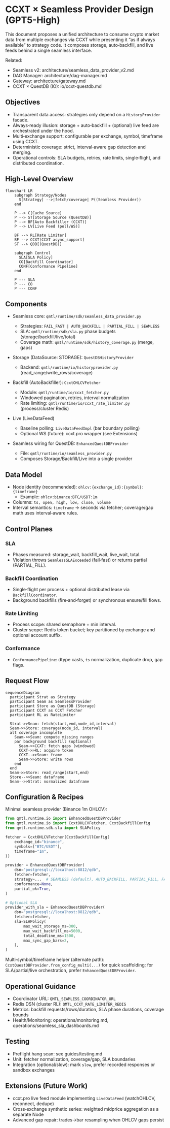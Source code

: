 # CCXT × Seamless Provider Design (GPT5-High)

This document proposes a unified architecture to consume crypto market data from multiple exchanges via CCXT while presenting it “as if always available” to strategy code. It composes storage, auto‑backfill, and live feeds behind a single seamless interface.

Related:
- Seamless v2: architecture/seamless_data_provider_v2.md
- DAG Manager: architecture/dag-manager.md
- Gateway: architecture/gateway.md
- CCXT × QuestDB (IO): io/ccxt-questdb.md

## Objectives

- Transparent data access: strategies only depend on a `HistoryProvider` facade.
- Always‑ready illusion: storage + auto‑backfill + (optional) live feed are orchestrated under the hood.
- Multi‑exchange support: configurable per exchange, symbol, timeframe using CCXT.
- Deterministic coverage: strict, interval‑aware gap detection and merging.
- Operational controls: SLA budgets, retries, rate limits, single‑flight, and distributed coordination.

## High‑Level Overview

```mermaid
flowchart LR
    subgraph Strategy/Nodes
      S[Strategy] -->|fetch/coverage| P((Seamless Provider))
    end

    P --> C[Cache Source]
    P --> ST[Storage Source (QuestDB)]
    P --> BF[Auto Backfiller (CCXT)]
    P --> LV[Live Feed (poll/WS)]

    BF --> RL[Rate Limiter]
    BF --> CCXT[CCXT async_support]
    ST --> QDB[(QuestDB)]

    subgraph Control
      SLA[SLA Policy]
      CO[Backfill Coordinator]
      CONF[Conformance Pipeline]
    end

    P --- SLA
    P --- CO
    P --- CONF
```

## Components

- Seamless core: `qmtl/runtime/sdk/seamless_data_provider.py`
  - Strategies: `FAIL_FAST | AUTO_BACKFILL | PARTIAL_FILL | SEAMLESS`
  - SLA: `qmtl/runtime/sdk/sla.py` phase budgets (storage/backfill/live/total)
  - Coverage math: `qmtl/runtime/sdk/history_coverage.py` (merge, gaps)

- Storage (DataSource: STORAGE): `QuestDBHistoryProvider`
  - Backend: `qmtl/runtime/io/historyprovider.py` (read_range/write_rows/coverage)

- Backfill (AutoBackfiller): `CcxtOHLCVFetcher`
  - Module: `qmtl/runtime/io/ccxt_fetcher.py`
  - Windowed pagination, retries, interval normalization
  - Rate limiting: `qmtl/runtime/io/ccxt_rate_limiter.py` (process/cluster Redis)

- Live (LiveDataFeed)
  - Baseline polling: `LiveDataFeedImpl` (bar boundary polling)
  - Optional WS (future): ccxt.pro wrapper (see Extensions)

- Seamless wiring for QuestDB: `EnhancedQuestDBProvider`
  - File: `qmtl/runtime/io/seamless_provider.py`
  - Composes Storage/Backfill/Live into a single provider

## Data Model

- Node identity (recommended): `ohlcv:{exchange_id}:{symbol}:{timeframe}`
  - Example: `ohlcv:binance:BTC/USDT:1m`
- Columns: `ts, open, high, low, close, volume`
- Interval semantics: `timeframe` → seconds via fetcher; coverage/gap math uses interval‑aware rules.

## Control Planes

### SLA

- Phases measured: storage_wait, backfill_wait, live_wait, total.
- Violation throws `SeamlessSLAExceeded` (fail‑fast) or returns partial (PARTIAL_FILL).

### Backfill Coordination

- Single‑flight per process + optional distributed lease via `BackfillCoordinator`.
- Background backfills (fire‑and‑forget) or synchronous ensure/fill flows.

### Rate Limiting

- Process scope: shared semaphore + min interval.
- Cluster scope: Redis token bucket; key partitioned by exchange and optional account suffix.

### Conformance

- `ConformancePipeline`: dtype casts, `ts` normalization, duplicate drop, gap flags.

## Request Flow

```mermaid
sequenceDiagram
  participant Strat as Strategy
  participant Seam as SeamlessProvider
  participant Store as QuestDB (Storage)
  participant CCXT as CCXT Fetcher
  participant RL as RateLimiter

  Strat->>Seam: fetch(start,end,node_id,interval)
  Seam->>Store: coverage(node_id, interval)
  alt coverage incomplete
    Seam->>Seam: compute missing ranges
    par background backfill (optional)
      Seam->>CCXT: fetch gaps (windowed)
      CCXT->>RL: acquire token
      CCXT-->>Seam: frame
      Seam->>Store: write rows
    end
  end
  Seam->>Store: read_range(start,end)
  Store-->>Seam: dataframe
  Seam-->>Strat: normalized dataframe
```

## Configuration & Recipes

Minimal seamless provider (Binance 1m OHLCV):

```python
from qmtl.runtime.io import EnhancedQuestDBProvider
from qmtl.runtime.io import CcxtOHLCVFetcher, CcxtBackfillConfig
from qmtl.runtime.sdk.sla import SLAPolicy

fetcher = CcxtOHLCVFetcher(CcxtBackfillConfig(
    exchange_id="binance",
    symbols=["BTC/USDT"],
    timeframe="1m",
))

provider = EnhancedQuestDBProvider(
    dsn="postgresql://localhost:8812/qdb",
    fetcher=fetcher,
    strategy=...  # SEAMLESS (default), AUTO_BACKFILL, PARTIAL_FILL, FAIL_FAST
    conformance=None,
    partial_ok=True,
)

# Optional SLA
provider_with_sla = EnhancedQuestDBProvider(
    dsn="postgresql://localhost:8812/qdb",
    fetcher=fetcher,
    sla=SLAPolicy(
        max_wait_storage_ms=300,
        max_wait_backfill_ms=5000,
        total_deadline_ms=1500,
        max_sync_gap_bars=2,
    ),
)
```

Multi‑symbol/timeframe helper (alternate path): `CcxtQuestDBProvider.from_config_multi(...)` for quick scaffolding; for SLA/partial/live orchestration, prefer `EnhancedQuestDBProvider`.

## Operational Guidance

- Coordinator URL: `QMTL_SEAMLESS_COORDINATOR_URL`
- Redis DSN (cluster RL): `QMTL_CCXT_RATE_LIMITER_REDIS`
- Metrics: backfill requests/rows/duration, SLA phase durations, coverage bounds
- Health/Monitoring: operations/monitoring.md, operations/seamless_sla_dashboards.md

## Testing

- Preflight hang scan: see guides/testing.md
- Unit: fetcher normalization, coverage/gap, SLA boundaries
- Integration (optional/slow): mark `slow`, prefer recorded responses or sandbox exchanges

## Extensions (Future Work)

- ccxt.pro live feed module implementing `LiveDataFeed` (watchOHLCV, reconnect, dedupe)
- Cross‑exchange synthetic series: weighted midprice aggregation as a separate Node
- Advanced gap repair: trades→bar resampling when OHLCV gaps persist

